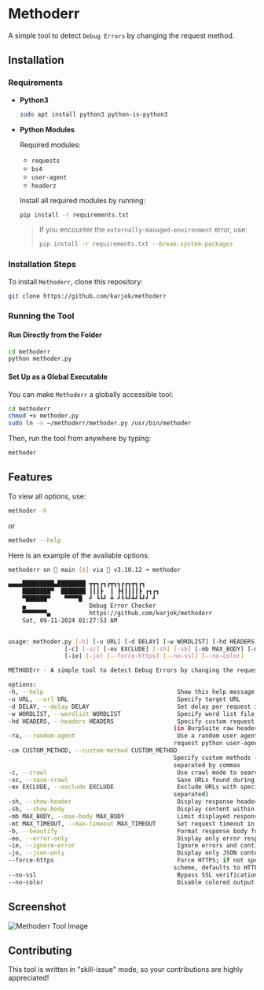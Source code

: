 
# Methoderr

A simple tool to detect `Debug Errors` by changing the request method.

## Installation

### Requirements

- **Python3**
  ```sh
  sudo apt install python3 python-is-python3
  ```

- **Python Modules**

  Required modules:
  - `requests`
  - `bs4`
  - `user-agent`
  - `headerz`

  Install all required modules by running:
  ```sh
  pip install -r requirements.txt
  ```
  > If you encounter the `externally-managed-environment` error, use:
  > ```sh
  > pip install -r requirements.txt --break-system-packages
  > ```

### Installation Steps

To install `Methoderr`, clone this repository:
```sh
git clone https://github.com/karjok/methoderr
```

### Running the Tool

#### Run Directly from the Folder
   ```sh
   cd methoderr
   python methoder.py
   ```

#### Set Up as a Global Executable

You can make `Methoderr` a globally accessible tool:
   ```sh
   cd methoderr
   chmod +x methoder.py
   sudo ln -s ~/methoderr/methoder.py /usr/bin/methoder
   ```
   Then, run the tool from anywhere by typing:
   ```sh
   methoder
   ```

## Features

To view all options, use:
   ```sh
   methoder -h
   ```
or
   ```sh
   methoder --help
   ```

Here is an example of the available options:
   ```sh
   methoderr on  main [$] via 🐍 v3.10.12 ➜ methoder

   ▄▄▄▄█████████▄████████ ┳┳┓┏┓┏┳┓┓┏┏┓┳┓┏┓
       ████████▀  ███████ ┃┃┃┣  ┃ ┣┫┃┃┃┃┣ ┏┓┏┓  
       ▀██████▀    ▀▀▀▀█  ┛ ┗┗┛ ┻ ┛┗┗┛┻┛┗┛┛ ┛  
       ▄                  Debug Error Checker
       ▀▀▀▀▀▀▀▄           https://github.com/karjok/methoderr                 
       Sat, 09-11-2024 01:27:53 AM


usage: methoder.py [-h] [-u URL] [-d DELAY] [-w WORDLIST] [-hd HEADERS] [-ra] [-cm CUSTOM_METHOD]
                   [-c] [-sc] [-ex EXCLUDE] [-sh] [-sb] [-mb MAX_BODY] [-mt MAX_TIMEOUT] [-b] [-eo]
                   [-ie] [-jo] [--force-https] [--no-ssl] [--no-color]

METHODErr - A simple tool to detect Debug Errors by changing the request method.

options:
  -h, --help                                      Show this help message and exit
  -u URL, --url URL                               Specify target URL
  -d DELAY, --delay DELAY                         Set delay per request in seconds
  -w WORDLIST, --wordlist WORDLIST                Specify word list file path
  -hd HEADERS, --headers HEADERS                  Specify custom request headers, including cookies
                                                  (in BurpSuite raw headers format)
  -ra, --random-agent                             Use a random user agent instead of the default
                                                  request python user-agent
  -cm CUSTOM_METHOD, --custom-method CUSTOM_METHOD
                                                  Specify custom methods (e.g., HELO, TEST)
                                                  separated by commas
  -c, --crawl                                     Use crawl mode to search for URLs in response text
  -sc, --save-crawl                               Save URLs found during crawling
  -ex EXCLUDE, --exclude EXCLUDE                  Exclude URLs with specified extensions (comma-
                                                  separated)
  -sh, --show-header                              Display response headers
  -sb, --show-body                                Display content within the <body> tag
  -mb MAX_BODY, --max-body MAX_BODY               Limit displayed response body size (default: 1000)
  -mt MAX_TIMEOUT, --max-timeout MAX_TIMEOUT      Set request timeout in seconds (default: 30)
  -b, --beautify                                  Format response body for easier reading
  -eo, --error-only                               Display only error responses (e.g., 500 errors)
  -ie, --ignore-error                             Ignore errors and continue without confirmation
  -jo, --json-only                                Display only JSON content results
  --force-https                                   Force HTTPS; if not specified and URL has no
                                                  scheme, defaults to HTTP
  --no-ssl                                        Bypass SSL verification
  --no-color                                      Disable colored output


   ```

## Screenshot

![Methoderr Tool Image](https://qu.ax/wsvWZ.png)

## Contributing

This tool is written in "skill-issue" mode, so your contributions are highly appreciated!